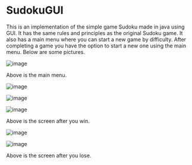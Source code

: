 # SudokuGUI
This is an implementation of the simple game Sudoku made in java using GUI.
It has the same rules and principles as the original Sudoku game.
It also has a main menu where you can start a new game by difficulty.
After completing a game you have the option to start a new one using the main menu.
Below are some pictures.

![image](https://github.com/user-attachments/assets/368efc56-46b4-480b-8829-00a61b9cecb8)

Above is the main menu.

![image](https://github.com/user-attachments/assets/b0624d9a-347a-45af-9770-589054b3741a)

![image](https://github.com/user-attachments/assets/2b96b4e1-772c-4533-83de-ed1dcd5048ef)

![image](https://github.com/user-attachments/assets/bb993461-6a24-4c87-a332-3af629647791)

Above is the screen after you win.

![image](https://github.com/user-attachments/assets/2ec56183-f143-4457-8b5e-564b7d4f116f)

![image](https://github.com/user-attachments/assets/56ac2197-26cc-47d7-823b-5eda1f3634d1)

Above is the screen after you lose.





